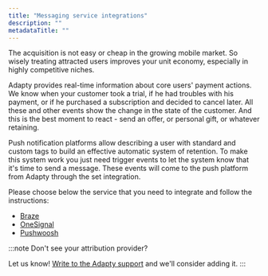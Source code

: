 ```yaml
---
title: "Messaging service integrations"
description: ""
metadataTitle: ""
---
```


The acquisition is not easy or cheap in the growing mobile market. So wisely treating attracted users improves your unit economy, especially in highly competitive niches.

Adapty provides real-time information about core users' payment actions. We know when your customer took a trial, if he had troubles with his payment, or if he purchased a subscription and decided to cancel later. All these and other events show the change in the state of the customer. And this is the best moment to react - send an offer, or personal gift, or whatever retaining. 

Push notification platforms allow describing a user with standard and custom tags to build an effective automatic system of retention. To make this system work you just need trigger events to let the system know that it's time to send a message. These events will come to the push platform from Adapty through the set integration. 

Please choose below the service that you need to integrate and follow the instructions:

- [Braze](braze)
- [OneSignal](onesignal)
- [Pushwoosh](pushwoosh)

:::note
Don't see your attribution provider?

Let us know! [Write to the Adapty support](mailto:support@adapty.io) and we'll consider adding it.
:::